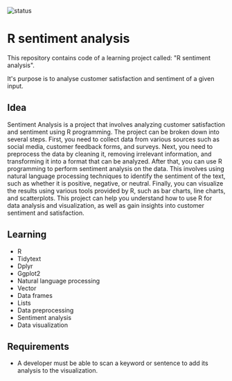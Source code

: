 ![status](https://badgen.net/static/status/planned/grey/)

# R sentiment analysis

This repository contains code of a learning project called: "R sentiment analysis".

It's purpose is to analyse customer satisfaction and sentiment of a given input.

## Idea

Sentiment Analysis is a project that involves analyzing customer satisfaction and sentiment using R programming. The project can be broken down into several steps. First, you need to collect data from various sources such as social media, customer feedback forms, and surveys. Next, you need to preprocess the data by cleaning it, removing irrelevant information, and transforming it into a format that can be analyzed. After that, you can use R programming to perform sentiment analysis on the data. This involves using natural language processing techniques to identify the sentiment of the text, such as whether it is positive, negative, or neutral. Finally, you can visualize the results using various tools provided by R, such as bar charts, line charts, and scatterplots. This project can help you understand how to use R for data analysis and visualization, as well as gain insights into customer sentiment and satisfaction.

## Learning

- R
- Tidytext
- Dplyr
- Ggplot2
- Natural language processing
- Vector
- Data frames
- Lists
- Data preprocessing
- Sentiment analysis
- Data visualization

## Requirements

- A developer must be able to scan a keyword or sentence to add its analysis to the visualization.

